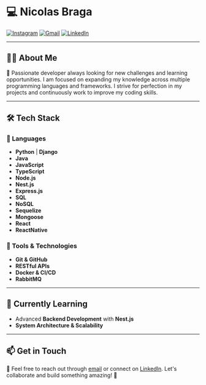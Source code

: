 # 💻 Nicolas Braga

[![Instagram](https://img.shields.io/badge/-Instagram-%23E4405F?style=for-the-badge&logo=instagram&logoColor=white)](https://instagram.com/bragxzx)
[![Gmail](https://img.shields.io/badge/-Gmail-%23D14836?style=for-the-badge&logo=gmail&logoColor=white)](mailto:devnicolas.work@gmail.com)
[![LinkedIn](https://img.shields.io/badge/-LinkedIn-%230077B5?style=for-the-badge&logo=linkedin&logoColor=white)](https://www.linkedin.com/in/nicolas-braga-104815252/)

---

## 👨‍💻 About Me

🚀 Passionate developer always looking for new challenges and learning opportunities. I am focused on expanding my knowledge across multiple programming languages and frameworks. I strive for perfection in my projects and continuously work to improve my coding skills.

---

## 🛠 Tech Stack

### 🚀 Languages
- **Python** | **Django**
- **Java**
- **JavaScript**
- **TypeScript**
- **Node.js**
- **Nest.js**
- **Express.js**
- **SQL**
- **NoSQL**
- **Sequelize**
- **Mongoose**
- **React**
- **ReactNative**

### 🔧 Tools & Technologies
- **Git & GitHub**
- **RESTful APIs**
- **Docker & CI/CD**
- **RabbitMQ**

---

## 🌱 Currently Learning

- Advanced **Backend Development** with **Nest.js**
- **System Architecture & Scalability**
---

## 📫 Get in Touch
📩 Feel free to reach out through [email](mailto:devnicolas.work@gmail.com) or connect on [LinkedIn](https://www.linkedin.com/in/nicolas-braga-104815252/). Let's collaborate and build something amazing! 🚀

